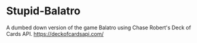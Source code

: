 # Stupid-Balatro
A dumbed down version of the game Balatro using Chase Robert's Deck of Cards API. https://deckofcardsapi.com/
